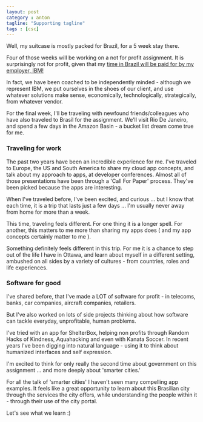 ```yaml
---
layout: post
category : anton
tagline: "Supporting tagline"
tags : [csc]
---
```


Well, my suitcase is mostly packed for Brazil, for a 5 week stay there.

Four of those weeks will be working on a not for profit assignment. It is surprisingly not for profit, given that my [time in Brazil will be paid for by my employer, IBM!](http://www.hickory.ca/anton/2017/04/10/corporate-service-corps)

In fact, we have been coached to be independently minded - although we represent IBM, we put ourselves in the shoes of our client, and use whatever solutions make sense, economically, technologically, strategically, from whatever vendor.

For the final week, I'll be traveling with newfound friends/colleagues who have also traveled to Brasil for the assignment. We'll visit Rio De Janeiro, and spend a few days in the Amazon Basin - a bucket list dream come true for me.

### Traveling for work

The past two years have been an incredible experience for me. I've traveled to Europe, the US and South America to share my cloud app concepts, and talk about my approach to apps, at developer conferences. Almost all of those presentations have been through a 'Call For Paper' process. They've been picked because the apps are interesting.

When I've traveled before, I've been excited, and curious ... but I know that each time, it is a trip that lasts just a few days ... I'm usually never away from home for more than a week.

This time, traveling feels different. For one thing it is a longer spell. For another, this matters to me more than sharing my apps does ( and my app concepts certainly matter to me ).

Something definitely feels different in this trip. For me it is a chance to step out of the life I have in Ottawa, and learn about myself in a different setting, ambushed on all sides by a variety of cultures - from countries, roles and life experiences.

### Software for good

I've shared before, that I've made a LOT of software for profit - in telecoms, banks, car companies, aircraft companies, retailers.

But I've also worked on lots of side projects thinking about how software can tackle everyday, unprofitable, human problems.

I've tried with an app for ShelterBox, helping non profits through Random Hacks of Kindness, Aquahacking and even with Kanata Soccer. In recent years I've been digging into natural language - using it to think about humanized interfaces and self expression.

I'm excited to think for only really the second time about government on this assignment ... and more deeply about 'smarter cities.'

For all the talk of 'smarter cities' I haven't seen many compelling app examples. It feels like a great opportunity to learn about this Brasilian city through the services the city offers, while understanding the people within it - through their use of the city portal.

Let's see what we learn :)
